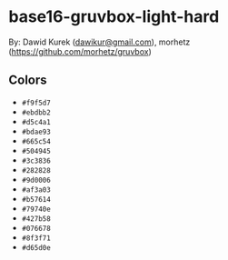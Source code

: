 # base16-gruvbox-light-hard

By: Dawid Kurek (dawikur@gmail.com), morhetz (https://github.com/morhetz/gruvbox)

## Colors

* `#f9f5d7`
* `#ebdbb2`
* `#d5c4a1`
* `#bdae93`
* `#665c54`
* `#504945`
* `#3c3836`
* `#282828`
* `#9d0006`
* `#af3a03`
* `#b57614`
* `#79740e`
* `#427b58`
* `#076678`
* `#8f3f71`
* `#d65d0e`
